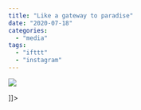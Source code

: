 ```yaml
---
title: "Like a gateway to paradise"
date: "2020-07-18"
categories: 
  - "media"
tags: 
  - "ifttt"
  - "instagram"
---
```


![](images/Mathew-Ingram-on-Instagram-“Like-a-gateway-to-paradise”.png)

\]\]>
